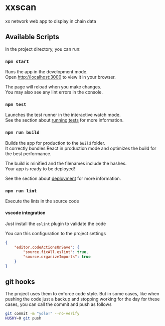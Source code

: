 # xxscan
xx network web app to display in chain data

## Available Scripts

In the project directory, you can run:

### `npm start`

Runs the app in the development mode.\
Open [http://localhost:3000](http://localhost:3000) to view it in your browser.

The page will reload when you make changes.\
You may also see any lint errors in the console.

### `npm test`

Launches the test runner in the interactive watch mode.\
See the section about [running tests](https://facebook.github.io/create-react-app/docs/running-tests) for more information.

### `npm run build`

Builds the app for production to the `build` folder.\
It correctly bundles React in production mode and optimizes the build for the best performance.

The build is minified and the filenames include the hashes.\
Your app is ready to be deployed!

See the section about [deployment](https://facebook.github.io/create-react-app/docs/deployment) for more information.

### `npm run lint`

Execute the lints in the source code

#### vscode integration

Just install the `eslint` plugin to validate the code

You can this configuration to the project settings
``` json
{
    "editor.codeActionsOnSave": {
        "source.fixAll.eslint": true,
        "source.organizeImports": true
    }
}
```

## git hooks

The project uses them to enforce code style. But in some cases, like when pushing the code just a backup and stopping working for the day for these cases, you can call the commit and push as follows

``` sh
git commit -m "yolo!" --no-verify
HUSKY=0 git push
```
